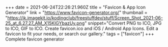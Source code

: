 +++
date = 2021-06-24T22:26:21.960Z
title = "Favicon & App Icon Generator"
link = "https://www.favicon-generator.org/"
thumbnail = "https://ik.imagekit.io/kodingclub/freestuffdev/stuff/Screen_Shot_2021-06-25_at_6.27.27_AM_X15KlGYbazUy.png"
snippet="Convert PNG to ICO, JPG to ICO, GIF to ICO.  Create favicon.ico and iOS / Android App Icons.  Edit a favicon to fit your needs, or search our gallery."
tags = ["favicon"]
+++
Complete favicon generator
